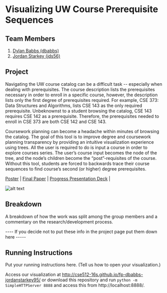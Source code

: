 Visualizing UW Course Prerequisite Sequences
===============

## Team Members

1. [Dylan Babbs (dbabbs)](mailto:dbabbs@uw.edu)
2. [Jordan Starkey (jds56)](mailto:jds56@uw.edu)

## Project

Navigating the UW course catalog can be a difficult task -- especially when dealing with prerequisites. The course description lists the prerequisites necessary in order to enroll in a specific course, however, the description lists only the first degree of prerequisites required. For example, CSE 373: Data Structures and Algorithms, lists CSE 143 as the only required prerequisite. Unbeknownst to a student browsing the catalog, CSE 143 requires CSE 142 as a prerequisite. Therefore, the prerequisites needed to enroll in CSE 373 are both CSE 142 and CSE 143.

Coursework planning can become a headache within minutes of browsing the catalog. The goal of this tool is to improve degree and coursework planning transparency by providing an intuitive visualization experience using trees. All the user is required to do is input a course in order to explore courses series. The user’s course input becomes the node of the tree, and the node’s children become the “post”-requisites of the course. Without this tool, students are forced to backwards trace their course sequences to find course’s second (or higher) degree prerequisites.

[Poster](http://cse512-16s.github.io/fp-dbabbs-jordanstarkey95/poster-dbabbs-jds56.pdf) | 
[Final Paper](http://cse512-16s.github.io/fp-dbabbs-jordanstarkey95/paper-dbabbs-jds56.pdf) |
[Progress Presentation Deck](http://cse512-16s.github.io/fp-dbabbs-jordanstarkey95/slides-dbabbs-jds56.pdf) | 


![alt text](http://cse512-16s.github.io/fp-dbabbs-jordanstarkey95/summary.png "Project")

## Breakdown

A breakdown of how the work was split among the group members and a commentary on the research/development process.

---- If you decide not to put these info in the project page put them down here -----

## Running Instructions

Put your running instructions here.  (Tell us how to open your visualization.)

Access our visualization at http://cse512-16s.github.io/fp-dbabbs-jordanstarkey95/ or download this repository and run `python -m SimpleHTTPServer 8888` and access this from http://localhost:8888/.
